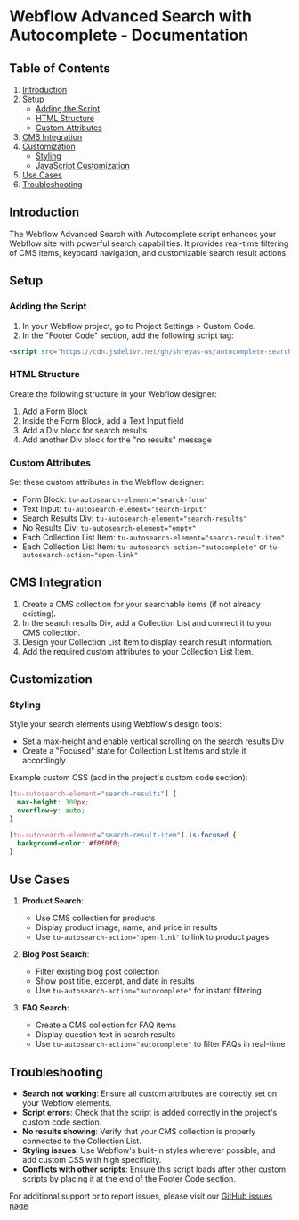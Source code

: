 # Webflow Advanced Search with Autocomplete - Documentation

## Table of Contents

1. [Introduction](#introduction)
2. [Setup](#setup)
   - [Adding the Script](#adding-the-script)
   - [HTML Structure](#html-structure)
   - [Custom Attributes](#custom-attributes)
3. [CMS Integration](#cms-integration)
4. [Customization](#customization)
   - [Styling](#styling)
   - [JavaScript Customization](#javascript-customization)
5. [Use Cases](#use-cases)
6. [Troubleshooting](#troubleshooting)

## Introduction

The Webflow Advanced Search with Autocomplete script enhances your Webflow site with powerful search capabilities. It provides real-time filtering of CMS items, keyboard navigation, and customizable search result actions.

## Setup

### Adding the Script

1. In your Webflow project, go to Project Settings > Custom Code.
2. In the "Footer Code" section, add the following script tag:

```html
<script src="https://cdn.jsdelivr.net/gh/shreyas-ws/autocomplete-search-with-cms@main/autocomplete-search-cms.js"></script>
```

### HTML Structure

Create the following structure in your Webflow designer:

1. Add a Form Block
2. Inside the Form Block, add a Text Input field
3. Add a Div block for search results
4. Add another Div block for the "no results" message

### Custom Attributes

Set these custom attributes in the Webflow designer:

- Form Block: `tu-autosearch-element="search-form"`
- Text Input: `tu-autosearch-element="search-input"`
- Search Results Div: `tu-autosearch-element="search-results"`
- No Results Div: `tu-autosearch-element="empty"`
- Each Collection List Item: `tu-autosearch-element="search-result-item"`
- Each Collection List Item: `tu-autosearch-action="autocomplete"` or `tu-autosearch-action="open-link"`

## CMS Integration

1. Create a CMS collection for your searchable items (if not already existing).
2. In the search results Div, add a Collection List and connect it to your CMS collection.
3. Design your Collection List Item to display search result information.
4. Add the required custom attributes to your Collection List Item.

## Customization

### Styling

Style your search elements using Webflow's design tools:

- Set a max-height and enable vertical scrolling on the search results Div
- Create a "Focused" state for Collection List Items and style it accordingly

Example custom CSS (add in the project's custom code section):

```css
[tu-autosearch-element="search-results"] {
  max-height: 300px;
  overflow-y: auto;
}

[tu-autosearch-element="search-result-item"].is-focused {
  background-color: #f0f0f0;
}
```

## Use Cases

1. **Product Search**:

   - Use CMS collection for products
   - Display product image, name, and price in results
   - Use `tu-autosearch-action="open-link"` to link to product pages

2. **Blog Post Search**:

   - Filter existing blog post collection
   - Show post title, excerpt, and date in results
   - Use `tu-autosearch-action="autocomplete"` for instant filtering

3. **FAQ Search**:
   - Create a CMS collection for FAQ items
   - Display question text in search results
   - Use `tu-autosearch-action="autocomplete"` to filter FAQs in real-time

## Troubleshooting

- **Search not working**: Ensure all custom attributes are correctly set on your Webflow elements.
- **Script errors**: Check that the script is added correctly in the project's custom code section.
- **No results showing**: Verify that your CMS collection is properly connected to the Collection List.
- **Styling issues**: Use Webflow's built-in styles wherever possible, and add custom CSS with high specificity.
- **Conflicts with other scripts**: Ensure this script loads after other custom scripts by placing it at the end of the Footer Code section.

For additional support or to report issues, please visit our [GitHub issues page](https://github.com/shreyas-ws/autocomplete-search-with-cms/issues).
